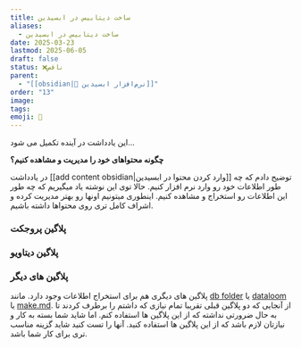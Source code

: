 ```yaml
---
title: ساخت دیتابیس در ابسیدین
aliases:
  - ساخت دیتابیس در ابسیدین
date: 2025-03-23
lastmod: 2025-06-05
draft: false
status: ❌ناقص
parent:
  - "[[obsidian|🔮 نرم‌افزار ابسیدین]]"
order: "13"
image: 
tags: 
emoji: 🌱
---
```

این یادداشت در آینده تکمیل می شود...

**چگونه محتواهای خود را مدیریت و مشاهده کنیم؟**

در یادداشت [[add content obsidian|وارد کردن محتوا در ابسیدین]] توضیح دادم که چه طور اطلاعات خود رو وارد نرم افزار کنیم. حالا توی این نوشته یاد میگیریم که چه طور این اطلاعات رو استخراج و مشاهده کنیم. اینطوری میتونیم اونها رو بهتر مدیریت کرده و اشراف کامل تری روی محتواها داشته باشیم.

### پلاگین پروجکت

### پلاگین دیتاویو

### پلاگین های دیگر
پلاگین های دیگری هم برای استخراج اطلاعات وجود دارد. مانند [db folder](https://github.com/RafaelGB/obsidian-db-folder) یا [dataloom](https://github.com/decaf-dev/obsidian-dataloom) یا [make.md](https://github.com/Make-md/makemd). از آنجایی که دو پلاگین قبلی تقریبا تمام نیازی که داشتم را برطرف کردند تا به حال ضرورتی نداشته که از این پلاگین ها استفاده کنم. اما شاید شما بسته به کار و نیازتان لازم باشد که از این پلاگین ها استفاده کنید. آنها را تست کنید شاید گزینه مناسب تری برای کار شما باشد. 

